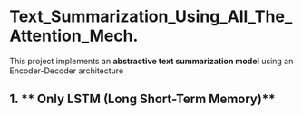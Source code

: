 # Text_Summarization_Using_All_The_Attention_Mech.

This project implements an **abstractive text summarization model** using an Encoder-Decoder architecture </br>
## 1. ** Only LSTM (Long Short-Term Memory)**
